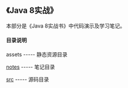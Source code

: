 ## 《Java 8实战》
本部分是《Java 8实战书》中代码演示及学习笔记。

#### 目录说明
assets      ----- 静态资源目录

[notes](./notes)       ----- 笔记目录

[src](src/main/java/com/sunchaser)            ----- 源码目录